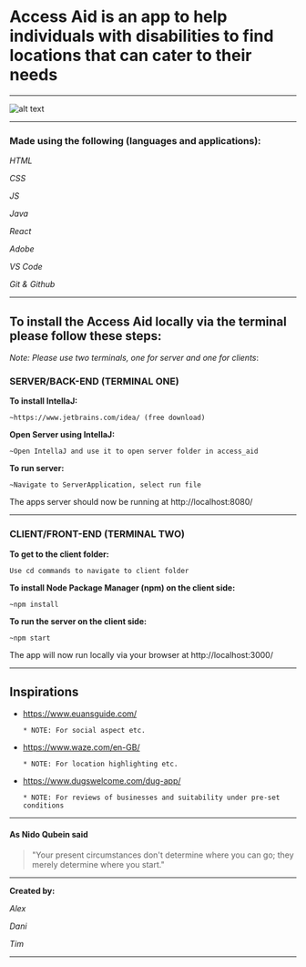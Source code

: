 # Access Aid is an app to help individuals with disabilities to find locations that can cater to their needs

-----------------------------------------------------------------------------

![alt text](https://i2.wp.com/wheelchairtravel.org/wp-content/uploads/2020/06/popup-feature-1.jpg?fit=760%2C440&ssl=1 "No Limits")

-----------------------------------------------------------------------------

### Made using the following (languages and applications):

  *HTML*

  *CSS*

  *JS*
  
  *Java*

  *React*

  *Adobe*
  
  *VS Code*

  *Git & Github*

-----------------------------------------------------------------------------

## To install the Access Aid locally via the terminal please follow these steps:

*Note: Please use two terminals, one for server and one for clients*:

### SERVER/BACK-END (TERMINAL ONE)

**To install IntellaJ:**

    ~https://www.jetbrains.com/idea/ (free download)
    
**Open Server using IntellaJ:**

    ~Open IntellaJ and use it to open server folder in access_aid

**To run server:**

    ~Navigate to ServerApplication, select run file

The apps server should now be running at http://localhost:8080/

-----------------------------------------------------------------------------

### CLIENT/FRONT-END (TERMINAL TWO)

**To get to the client folder:**

    Use cd commands to navigate to client folder

**To install Node Package Manager (npm) on the client side:**

    ~npm install

**To run the server on the client side:**

    ~npm start

The app will now run locally via your browser at http://localhost:3000/

----------------------------------------------------------------------------- 

## Inspirations

* https://www.euansguide.com/

      * NOTE: For social aspect etc.

* https://www.waze.com/en-GB/
     
      * NOTE: For location highlighting etc.

* https://www.dugswelcome.com/dug-app/

      * NOTE: For reviews of businesses and suitability under pre-set conditions

----------------------------------------------------------------------------- 

#### As Nido Qubein said 

> "Your present circumstances don't determine where you can go; they merely determine where you start." 

-----------------------------------------------------------------------------

**Created by:**

*Alex*

*Dani*

*Tim*

----------------------------------------------------------------------------- 
